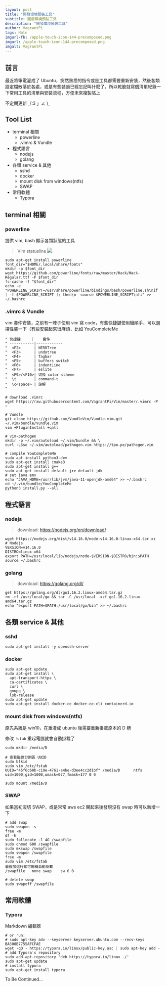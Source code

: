 ```yaml
---
layout: post
title: "開發環境預裝工具"
subtitle: 開發環境預裝工具
description: "開發環境預裝工具"
author: VagrantPi
tags: Note
imgurl-fb: /apple-touch-icon-144-precomposed.png
imgurl: /apple-touch-icon-144-precomposed.png
imgalt: VagrantPi 
---
```


## 前言

最近將筆電灌成了 Ubuntu，突然熟悉的指令或是工具都需要重新安裝，然後各類設定檔散落於各處，或是有些裝過已經忘記叫什麼了，所以乾脆就寫個清單紀錄一下常用工具的清單與安裝流程，方便未來複製貼上

不定期更新 \_(:3 」∠ )\_

## Tool List

- terminal 相關
  - powerline
  - .vimrc & Vundle
- 程式語言
  - nodejs
  - golang
- 各類 service & 其他
  - sshd
  - docker
  - mount disk from windows(ntfs)
  - SWAP
- 常用軟體
  - Typora

## terminal 相關

### powerline

提供 vim, bash 顯示各類狀態的工具

> Vim statusline
> ![](https://camo.githubusercontent.com/853e176b09fed9071a6e9c61040ecb96d900d087dd780dd6fb3704e51dd32ca6/68747470733a2f2f7261772e6769746875622e636f6d2f706f7765726c696e652f706f7765726c696e652f646576656c6f702f646f63732f736f757263652f5f7374617469632f696d672f706c2d6d6f64652d6e6f726d616c2e706e67)

```shell
sudo apt-get install powerline
font_dir="$HOME/.local/share/fonts"
mkdir -p $font_dir
wget https://github.com/powerline/fonts/raw/master/Hack/Hack-Regular.ttf -P $font_dir
fc-cache -f "$font_dir"
echo -e "POWERLINE_SCRIPT=/usr/share/powerline/bindings/bash/powerline.sh\nif [ -f $POWERLINE_SCRIPT ]; then\n  source $POWERLINE_SCRIPT\nfi" >> ~/.bashrc
```

### .vimrc & Vundle

vim 套件安裝，之前有一陣子使用 vim 寫 code，有些快捷鍵使用蠻順手，可以選擇性裝一下（有些安裝起來很麻煩，比如 YouCompleteMe

```
" 快捷鍵     |    套件
" -----------|------------
"  <F2>      | NERDTree
"  <F3>      | undotree
"  <F4>      | Tagbar 
"  <F5>      | buffers switch
"  <F6>      | indentLine
"  <F7>      | eslite
"  <F9>/<F10>| 切換 color scheme
"  \t        | command-t
"  \c<space> | 註解
"
```

```shell
# download .vimrc
wget https://raw.githubusercontent.com/VagrantPi/Vim/master/.vimrc -P ~

# Vundle
git clone https://github.com/VundleVim/Vundle.vim.git ~/.vim/bundle/Vundle.vim
vim +PluginInstall +qall

# vim-pathogen
mkdir -p ~/.vim/autoload ~/.vim/bundle && \
curl -LSso ~/.vim/autoload/pathogen.vim https://tpo.pe/pathogen.vim

# compile YouCompleteMe
sudo apt install python3-dev
sudo apt-get install cmake3
sudo apt-get install g++
sudo apt-get install default-jre default-jdk
# set java env
echo "JAVA_HOME=/usr/lib/jvm/java-11-openjdk-amd64" >> ~/.bashrc
cd ~/.vim/bundle/YouCompleteMe
python3 install.py --all
```

## 程式語言

### nodejs

> download: https://nodejs.org/en/download/

```shell
wget https://nodejs.org/dist/v14.16.0/node-v14.16.0-linux-x64.tar.xz
# Nodejs
VERSION=v14.16.0
DISTRO=linux-x64
export PATH=/usr/local/lib/nodejs/node-$VERSION-$DISTRO/bin:$PATH
source ~/.bashrc
```

### golang

> download: https://golang.org/dl/

```shell
get https://golang.org/dl/go1.16.2.linux-amd64.tar.gz
rm -rf /usr/local/go && tar -C /usr/local -xzf go1.16.2.linux-amd64.tar.gz
echo "export PATH=$PATH:/usr/local/go/bin" >> ~/.bashrc
```

## 各類 service & 其他

### sshd

```
sudo apt-get install -y openssh-server
```

### docker

```shell
sudo apt-get update
sudo apt-get install \
  apt-transport-https \
  ca-certificates \
  curl \
  gnupg \
  lsb-release
sudo apt-get update
sudo apt-get install docker-ce docker-ce-cli containerd.io
```

### mount disk from windows(ntfs)

原先系統是 win10，在重灌成 ubuntu 後需要重新掛載原本的 D 槽

修改 `fstab` 重起電腦就會自動掛載了

```shell
sudo mkdir /media/D 

# 查看磁碟分割區 UUID
sudo blkid
sudo vim /etc/fstab
UUID="45f6c60b-c10e-4761-a4be-d3ee4cc2d1bf" /media/D      ntfs    uid=1000,gid=1000,umask=077,fmask=177 0 0

sudo mount /media/D 
```

### SWAP


如果當初沒切 SWAP，或是常常 aws ec2 開起來後發現沒有 swap 時可以新增一下

```shell
# add swap
sudo swapon -s
free -m
df -h
sudo fallocate -l 4G /swapfile
sudo chmod 600 /swapfile
sudo mkswap /swapfile
sudo swapon /swapfile
free -m
sudo vim /etc/fstab
最後加這行即可開機自動掛載
/swapfile   none swap    sw 0 0

# delete swap
sudo swapoff /swapfile
```

## 常用軟體

### Typora

Markdown 編輯器

```shell
# or run:
# sudo apt-key adv --keyserver keyserver.ubuntu.com --recv-keys BA300B7755AFCFAE
wget -qO - https://typora.io/linux/public-key.asc | sudo apt-key add -
# add Typora's repository
sudo add-apt-repository 'deb https://typora.io/linux ./'
sudo apt-get update
# install typora
sudo apt-get install typora
```

To Be Continued...